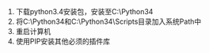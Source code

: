 1. 下载python3.4安装包，安装至C:\Python34
2. 将C:\Python34和C:\Python34\Scripts目录加入系统Path中
3. 重启计算机
4. 使用PIP安装其他必须的插件库



